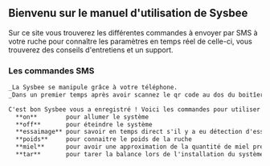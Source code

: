 ## Bienvenu sur le manuel d'utilisation de Sysbee

Sur ce site vous trouverez les différentes commandes à envoyer par SMS à votre ruche pour connaître les paramètres en temps réel de celle-ci, vous trouverez des conseils d'entretiens et un support.

### Les commandes SMS

```markdown
_La Sysbee se manipule grâce à votre téléphone.
_Dans un premier temps après avoir scannez le qr code au dos du boitîer, envoyez le sms proposé sans le modifier.

C'est bon Sysbee vous a enregistré ! Voici les commandes pour utiliser Sysbee à envoyer par sms  :
  **on**        pour allumer le système
  **off**       pour éteindre le système
  **essaimage** pour savoir en temps direct s'il y a eu détection d'essaimage
  **poids**     pour connaitre le poids de la ruche
  **miel**      pour avoir une approximation de la quantité de miel présent dans la ruche
  **tar**       pour tarer la balance lors de l'installation du système

```
